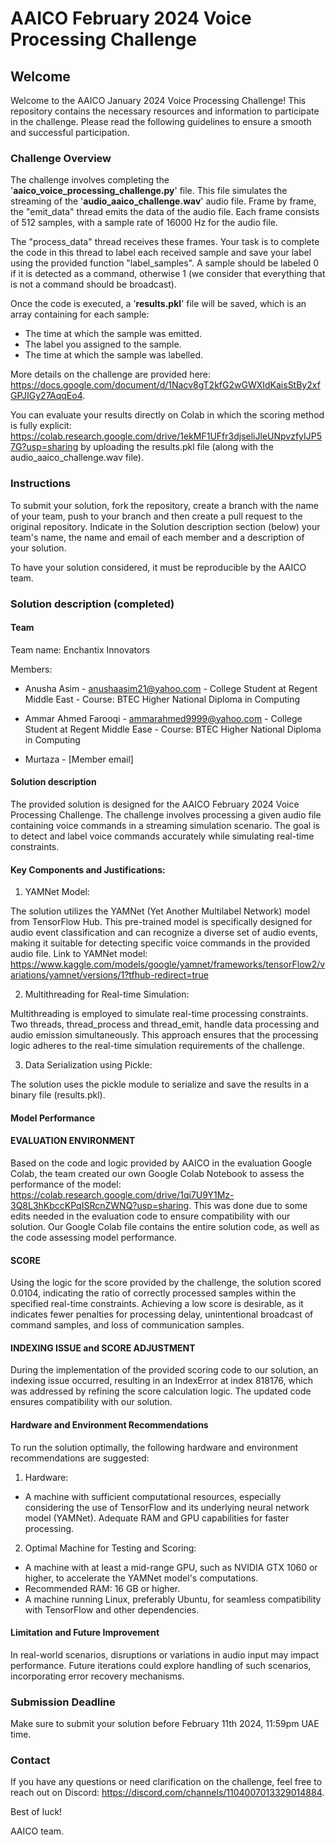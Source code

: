 # AAICO February 2024 Voice Processing Challenge

## Welcome

Welcome to the AAICO January 2024 Voice Processing Challenge! This repository contains the necessary resources and information to participate in the challenge. Please read the following guidelines to ensure a smooth and successful participation.

### Challenge Overview

The challenge involves completing the '**aaico_voice_processing_challenge.py**' file. This file simulates the streaming of the '**audio_aaico_challenge.wav**' audio file. Frame by frame, the "emit_data" thread emits the data of the audio file. Each frame consists of 512 samples, with a sample rate of 16000 Hz for the audio file.

The "process_data" thread receives these frames. Your task is to complete the code in this thread to label each received sample and save your label using the provided function "label_samples". A sample should be labeled 0 if it is detected as a command, otherwise 1 (we consider that everything that is not a command should be broadcast).

Once the code is executed, a '**results.pkl**' file will be saved, which is an array containing for each sample:

- The time at which the sample was emitted.
- The label you assigned to the sample.
- The time at which the sample was labelled.

More details on the challenge are provided here: https://docs.google.com/document/d/1Nacv8gT2kfG2wGWXIdKaisStBy2xfGPJIGy27AqqEo4.

You can evaluate your results directly on Colab in which the scoring method is fully explicit: https://colab.research.google.com/drive/1ekMF1UFfr3djseliJleUNpvzfyIJP57G?usp=sharing by uploading the results.pkl file (along with the audio_aaico_challenge.wav file).

### Instructions

To submit your solution, fork the repository, create a branch with the name of your team, push to your branch and then create a pull request to the original repository. Indicate in the Solution description section (below) your team's name, the name and email of each member and a description of your solution.

To have your solution considered, it must be reproducible by the AAICO team.

### Solution description (completed)

#### Team

Team name: Enchantix Innovators

Members:

- Anusha Asim - anushaasim21@yahoo.com - College Student at Regent Middle East - Course: BTEC Higher National Diploma in Computing

- Ammar Ahmed Farooqi - ammarahmed9999@yahoo.com - College Student at Regent Middle Ease - Course: BTEC Higher National Diploma in Computing

- Murtaza  - [Member email]

#### Solution description
The provided solution is designed for the AAICO February 2024 Voice Processing Challenge. The challenge involves processing a given audio file containing voice commands in a streaming simulation scenario. The goal is to detect and label voice commands accurately while simulating real-time constraints.

#### Key Components and Justifications:

1. YAMNet Model:

The solution utilizes the YAMNet (Yet Another Multilabel Network) model from TensorFlow Hub. This pre-trained model is specifically designed for audio event classification and can recognize a diverse set of audio events, making it suitable for detecting specific voice commands in the provided audio file.
Link to YAMNet model: https://www.kaggle.com/models/google/yamnet/frameworks/tensorFlow2/variations/yamnet/versions/1?tfhub-redirect=true

2. Multithreading for Real-time Simulation:

Multithreading is employed to simulate real-time processing constraints. Two threads, thread_process and thread_emit, handle data processing and audio emission simultaneously. This approach ensures that the processing logic adheres to the real-time simulation requirements of the challenge.

3. Data Serialization using Pickle:

The solution uses the pickle module to serialize and save the results in a binary file (results.pkl). 

#### Model Performance 

#### EVALUATION ENVIRONMENT
Based on the code and logic provided by AAICO in the evaluation Google Colab, the team created our own Google Colab Notebook to assess the performance of the model: https://colab.research.google.com/drive/1qi7U9Y1Mz-3Q8L3hKbccKPqISRcnZWNQ?usp=sharing. This was done due to some edits needed in the evaluation code to ensure compatibility with our solution. Our Google Colab file contains the entire solution code, as well as the code assessing model performance.

#### SCORE
Using the logic for the score provided by the challenge, the solution scored 0.0104, indicating the ratio of correctly processed samples within the specified real-time constraints. Achieving a low score is desirable, as it indicates fewer penalties for processing delay, unintentional broadcast of command samples, and loss of communication samples.

#### INDEXING ISSUE and SCORE ADJUSTMENT
During the implementation of the provided scoring code to our solution, an indexing issue occurred, resulting in an IndexError at index 818176, which was addressed by refining the score calculation logic. The updated code ensures compatibility with our solution.

#### Hardware and Environment Recommendations
To run the solution optimally, the following hardware and environment recommendations are suggested:

1. Hardware:
- A machine with sufficient computational resources, especially considering the use of TensorFlow and its underlying neural network model (YAMNet).
Adequate RAM and GPU capabilities for faster processing.

2. Optimal Machine for Testing and Scoring:
- A machine with at least a mid-range GPU, such as NVIDIA GTX 1060 or higher, to accelerate the YAMNet model's computations.
- Recommended RAM: 16 GB or higher.
- A machine running Linux, preferably Ubuntu, for seamless compatibility with TensorFlow and other dependencies.

#### Limitation and Future Improvement 
In real-world scenarios, disruptions or variations in audio input may impact performance. Future iterations could explore handling of such scenarios, incorporating error recovery mechanisms. 

### Submission Deadline

Make sure to submit your solution before February 11th 2024, 11:59pm UAE time.

### Contact

If you have any questions or need clarification on the challenge, feel free to reach out on Discord: https://discord.com/channels/1104007013329014884.

Best of luck!

AAICO team.
